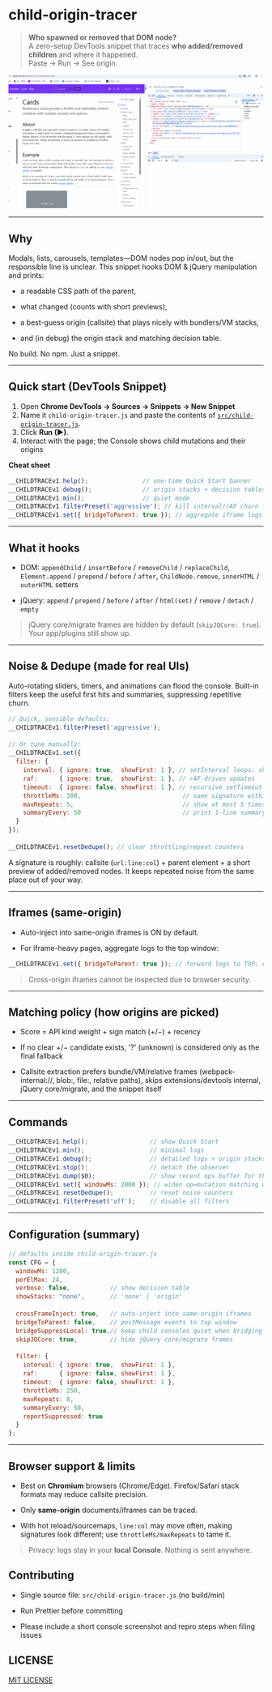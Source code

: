 # child-origin-tracer

> **Who spawned or removed that DOM node?**  
> A zero-setup DevTools snippet that traces **who added/removed children** and where it happened.  
> Paste → Run → See origin.

![demo](docs/demo-child.gif)

---

## Why
Modals, lists, carousels, templates—DOM nodes pop in/out, but the responsible line is unclear. This snippet hooks DOM & jQuery manipulation and prints:

- a readable CSS path of the parent,

- what changed (counts with short previews),

- a best-guess origin (callsite) that plays nicely with bundlers/VM stacks,

- and (in debug) the origin stack and matching decision table.

No build. No npm. Just a snippet.

---

## Quick start (DevTools Snippet)
1. Open **Chrome DevTools → Sources → Snippets → New Snippet**  
2. Name it `child-origin-tracer.js` and paste the contents of [`src/child-origin-tracer.js`](src/child-origin-tracer.js).  
3. Click **Run (▶)**.  
4. Interact with the page; the Console shows child mutations and their origins

**Cheat sheet**
```js
__CHILDTRACEv1.help();               // one-time Quick Start banner
__CHILDTRACEv1.debug();              // origin stacks + decision tables
__CHILDTRACEv1.min();                // quiet mode
__CHILDTRACEv1.filterPreset('aggressive'); // kill interval/rAF churn fast
__CHILDTRACEv1.set({ bridgeToParent: true }); // aggregate iframe logs in TOP window
```
---
## What it hooks
- DOM: `appendChild` / `insertBefore` / `removeChild` / `replaceChild`,
`Element.append` / `prepend` / `before` / `after`,
`ChildNode.remove`, `innerHTML` / `outerHTML` setters

- jQuery: `append` / `prepend` / `before` / `after` / `html(set)` / `remove` / `detach` / `empty`

> jQuery core/migrate frames are hidden by default (`skipJQCore: true`). Your app/plugins still show up.

---

## Noise & Dedupe (made for real UIs)

Auto-rotating sliders, timers, and animations can flood the console. Built-in filters keep the useful first hits and summaries, suppressing repetitive churn.

```js
// Quick, sensible defaults:
__CHILDTRACEv1.filterPreset('aggressive');

// Or tune manually:
__CHILDTRACEv1.set({
  filter: {
    interval: { ignore: true,  showFirst: 1 }, // setInterval loops: show first N, then suppress
    raf:      { ignore: true,  showFirst: 1 }, // rAF-driven updates
    timeout:  { ignore: false, showFirst: 1 }, // recursive setTimeout polling (toggle if needed)
    throttleMs: 300,                            // same signature within 300ms → muted
    maxRepeats: 5,                              // show at most 5 times per signature, then summarize
    summaryEvery: 50                            // print 1-line summary every 50 suppressed
  }
});

__CHILDTRACEv1.resetDedupe(); // clear throttling/repeat counters
```
A signature is roughly: callsite (`url:line:col`) + parent element + a short preview of added/removed nodes.
It keeps repeated noise from the same place out of your way.

---

## Iframes (same-origin)

- Auto-inject into same-origin iframes is ON by default.

- For iframe-heavy pages, aggregate logs to the top window:
```js
__CHILDTRACEv1.set({ bridgeToParent: true }); // forward logs to TOP; child consoles stay quiet
```

> Cross-origin iframes cannot be inspected due to browser security.

---

## Matching policy (how origins are picked)

- Score = API kind weight + sign match (+/−) + recency

- If no clear +/− candidate exists, '?' (unknown) is considered only as the final fallback

- Callsite extraction prefers bundle/VM/relative frames (webpack-internal://, blob:, file:, relative paths),
skips extensions/devtools internal, jQuery core/migrate, and the snippet itself

---

## Commands

```js
__CHILDTRACEv1.help();                 // show Quick Start
__CHILDTRACEv1.min();                  // minimal logs
__CHILDTRACEv1.debug();                // detailed logs + origin stacks
__CHILDTRACEv1.stop();                 // detach the observer
__CHILDTRACEv1.dump($0);               // show recent ops buffer for the selected parent
__CHILDTRACEv1.set({ windowMs: 2000 }); // widen op↔mutation matching window (ms)
__CHILDTRACEv1.resetDedupe();          // reset noise counters
__CHILDTRACEv1.filterPreset('off');    // disable all filters
```

---

## Configuration (summary)

```js
// defaults inside child-origin-tracer.js
const CFG = {
  windowMs: 1200,
  perElMax: 24,
  verbose: false,           // show decision table
  showStacks: "none",       // 'none' | 'origin'

  crossFrameInject: true,   // auto-inject into same-origin iframes
  bridgeToParent: false,    // postMessage events to top window
  bridgeSuppressLocal: true,// keep child consoles quiet when bridging
  skipJQCore: true,         // hide jQuery core/migrate frames

  filter: {
    interval: { ignore: true,  showFirst: 1 },
    raf:      { ignore: false, showFirst: 1 },
    timeout:  { ignore: false, showFirst: 1 },
    throttleMs: 250,
    maxRepeats: 8,
    summaryEvery: 50,
    reportSuppressed: true
  }
};
```

---

## Browser support & limits

- Best on **Chromium** browsers (Chrome/Edge). Firefox/Safari stack formats may reduce callsite precision.

- Only **same-origin** documents/iframes can be traced.

- With hot reload/sourcemaps, `line:col` may move often, making signatures look different; use `throttleMs/maxRepeats` to tame it.

> Privacy: logs stay in your **local Console**. Nothing is sent anywhere.

## Contributing

- Single source file: `src/child-origin-tracer.js` (no build/min)

- Run Prettier before committing

- Please include a short console screenshot and repro steps when filing issues

## LICENSE

[MIT LICENSE](LICENSE)
